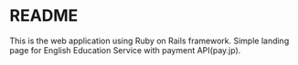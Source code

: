 # README
This is the web application using Ruby on Rails framework. Simple landing page for English Education Service with payment API(pay.jp).
